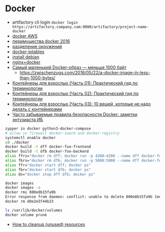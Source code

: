 # Docker

 * artifactory cli login 
	`docker login https://artifactory.company.com:0000/artifactory/project-name-docker`
 * [docker AWS](https://habrahabr.ru/post/310460/)
 * [перимущества docker 2016](https://habrahabr.ru/post/277699/)
 * [разделение окружений](https://habrahabr.ru/post/327698/)
 * [docker-iptables](https://blog.andyet.com/2014/09/11/docker-host-iptables-forwarding/)
 * [install debian](https://docs.docker.com/engine/installation/linux/debian/)
 * [nginx+docker](https://gist.github.com/cboettig/8643341bd3c93b62b5c2)
 * [Самый маленький Docker-образ — меньше 1000 байт](https://habr.com/company/flant/blog/413959/)
    * https://zwischenzugs.com/2018/05/22/a-docker-image-in-less-than-1000-bytes/
 * [Контейнеры для взрослых (Часть 01): Практический гид по терминологии](https://habr.com/company/redhatrussia/blog/421663/)   
 * [Контейнеры для взрослых (Часть 02): Практический гид по терминологии](https://habr.com/company/redhatrussia/blog/416827/)
 * [Контейнеры для взрослых (Часть 03): 10 вещей, которые не надо делать с контейнерами](https://habr.com/company/redhatrussia/blog/421663/)
 * [Часто забываемые правила безопасности Docker: заметки энтузиаста ИБ](https://habr.com/ru/company/dataline/blog/567790/)

 ```bash
zypper in docker python3-docker-compose
# allow in firewall docker-swarm and docker-registry
systemctl enable docker
cd ./docker
docker build -t dff docker-foo-frontend
docker build -t dfb docker-foo-backend
alias ffrs="docker rm dff; docker run -p 4200:4200 --name dff docker-foo-frontend; docker ps"
alias fbrs="docker rm dfb; docker run -p 5000:5000 --name dff docker-foo-backend; docker ps"
alias ffr="docker start dff; docker ps"
alias fbr="docker start dfb; docker ps"
alias ds="docker stop dff dfb; docker ps"
 ```

```bash
docker images
docker images -a
docker rmi 800e8b15fa9b
Error response from daemon: conflict: unable to delete 800e8b15fa9b (must be forced) - image is being used by stopped container d0e2e5f44b23
docker rm d0e2e5f44b23

ls /var/lib/docker/volumes
docker volume prune
```

* [How to cleanup (unused) resources](https://gist.github.com/bastman/5b57ddb3c11942094f8d0a97d461b430)
